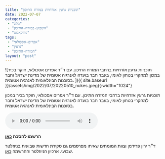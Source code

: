 ```yaml
---
title: "תוכניות גרעין אזרחיות במזרח התיכון"
date: 2022-07-07
categories: 
 - "בלוג"
 - "השבוע-במזרח-התיכון"
 - "פודקאסט"
tags: 
 - "אפרים-אסכולאי"
 - "גרעין"
 - "המזרח-התיכון"
layout: "post"
---
```


![תוכניות גרעין אזרחיות ברחבי המזרח התיכון. עם ד״ר אפרים אסכולאי, חוקר בכיר במכון למחקרי בטחון לאומי, בעבר חבר בועדה לאנרגיה אטומית של מדינת ישראל וחבר בסוכנות הבינלאומית לאנרגיה אטומית.
]({{ site.baseurl }}/assets/img/2022/07/20220510_nukes.jpeg){:width="1024"}

תוכניות גרעין אזרחיות ברחבי המזרח התיכון. עם ד״ר אפרים אסכולאי, חוקר בכיר במכון למחקרי בטחון לאומי, בעבר חבר בועדה לאנרגיה אטומית של מדינת ישראל וחבר בסוכנות הבינלאומית לאנרגיה אטומית.

<audio controls src="https://d3ctxlq1ktw2nl.cloudfront.net/staging/2022-5-29/274170049-44100-2-4ea94262961c4.m4a" class=" wp-block-audio"></audio>

**הרשמו להסכת [כאן](https://anchor.fm/hashavua)**

 ד״ר ירון פרידמן וצוות המומחים שאיתו מפרסמים גם סקירת חדשות שבועית בניוזלטר שבועי. ארכיון הניוזלטר וההרשמה [כאן](https://us7.campaign-archive.com/home/?u=11fe1442157d219f56c36d2a9&id=e0b5399e69).
